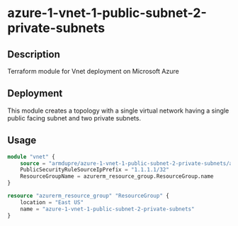 # azure-1-vnet-1-public-subnet-2-private-subnets

## Description
Terraform module for Vnet deployment on Microsoft Azure

## Deployment
This module creates a topology with a single virtual network having a single public facing subnet and two private subnets.

## Usage
```tf
module "vnet" {
    source = "armdupre/azure-1-vnet-1-public-subnet-2-private-subnets/azurerm"
    PublicSecurityRuleSourceIpPrefix = "1.1.1.1/32"
    ResourceGroupName = azurerm_resource_group.ResourceGroup.name
}

resource "azurerm_resource_group" "ResourceGroup" {
    location = "East US"
    name = "azure-1-vnet-1-public-subnet-2-private-subnets"
}
```